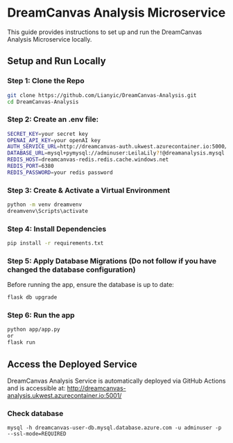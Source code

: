 # DreamCanvas Analysis Microservice
This guide provides instructions to set up and run the DreamCanvas Analysis Microservice locally.

## Setup and Run Locally

### Step 1: Clone the Repo
```bash
git clone https://github.com/Lianyic/DreamCanvas-Analysis.git
cd DreamCanvas-Analysis
```

### Step 2: Create an .env file:
```bash
SECRET_KEY=your secret key
OPENAI_API_KEY=your openAI key
AUTH_SERVICE_URL=http://dreamcanvas-auth.ukwest.azurecontainer.io:5000/
DATABASE_URL=mysql+pymysql://adminuser:LeilaLily?!@dreamanalysis.mysql.database.azure.com/dream_analysis_db
REDIS_HOST=dreamcanvas-redis.redis.cache.windows.net
REDIS_PORT=6380
REDIS_PASSWORD=your redis password
```

### Step 3: Create & Activate a Virtual Environment
```bash
python -m venv dreamvenv
dreamvenv\Scripts\activate
```

### Step 4: Install Dependencies
```bash
pip install -r requirements.txt
```

### Step 5: Apply Database Migrations (Do not follow if you have changed the database configuration)
Before running the app, ensure the database is up to date:
```bash
flask db upgrade
```

### Step 6: Run the app
```bash 
python app/app.py 
or 
flask run
```

## Access the Deployed Service
DreamCanvas Analysis Service is automatically deployed via GitHub Actions and is accessible at: http://dreamcanvas-analysis.ukwest.azurecontainer.io:5001/

### Check database
```
mysql -h dreamcanvas-user-db.mysql.database.azure.com -u adminuser -p --ssl-mode=REQUIRED
```
